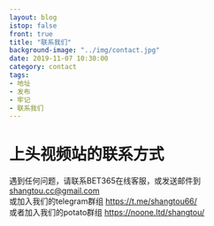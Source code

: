 ```yaml
---
layout: blog
istop: false
front: true
title: "联系我们"
background-image: "../img/contact.jpg"
date: 2019-11-07 10:30:00
category: contact
tags:
- 地址
- 发布
- 牢记
- 联系我们
---
```


# 上头视频站的联系方式

遇到任何问题，请联系BET365在线客服，或发送邮件到 <shangtou.cc@gmail.com>   
或加入我们的telegram群组 <https://t.me/shangtou66/>  
或者加入我们的potato群组 <https://noone.ltd/shangtou/>  



